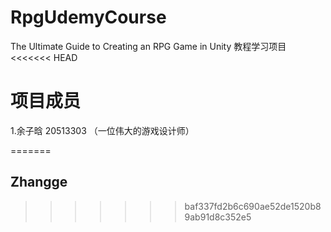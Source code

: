 # RpgUdemyCourse
 The Ultimate Guide to Creating an RPG Game in Unity 教程学习项目
<<<<<<< HEAD

# 项目成员

1.余子晗 20513303 （一位伟大的游戏设计师）

=======
## Zhangge
>>>>>>> baf337fd2b6c690ae52de1520b89ab91d8c352e5

